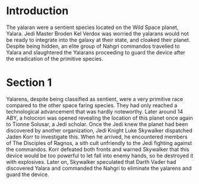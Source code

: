 # Introduction

The yalaran were a sentient species located on the Wild Space planet, Yalara.
Jedi Master Broden Kel Verdox was worried the yalarans would not be ready to integrate into the galaxy at their state, and cloaked their planet.
Despite being hidden, an elite group of Nahgri commandos travelled to Yalara and slaughtered the Yalarans proceeding to guard the device after the eradication of the primitive species.

# Section 1

Yalarens, despite being classified as sentient, were a very primitive race compared to the other space faring species.
They had only reached a technological advancement that was hardly noteworthy.
Later around 14 ABY, a holocron was opened revealing the location of this planet once again to Tionne Solusar, a Jedi scholar.
Once the Jedi knew the planet had been discovered by another organization, Jedi Knight Luke Skywalker dispatched Jaden Korr to investigate this.
When he arrived, he encountered members of The Disciples of Ragnos, a sith cult unfriendly to the Jedi fighting against the commandos.
Korr defeated both fronts and warned Skywalker that this device would be too powerful to let fall into enemy hands, so he destroyed it with explosives.
Later on, Skywalker speculated that Darth Vader had discovered Yalara and commanded the Nahgri to eliminate the yalarens and guard the device.
